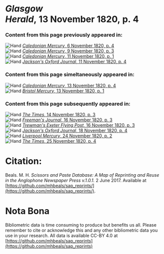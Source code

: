 # *Glasgow Herald*, 13 November 1820, p. 4  
  
### Content from this page previously appeared in:  
![Hand](http://scissorsandpaste.net/wp-content/uploads/2017/06/smallhandpointer.png) [*Caledonian Mercury*, 6 November 1820, p. 4](https://mhbeals.github.io/sap_html/Caledonian-Mercury/Caledonian-Mercury-6-November-1820-p-4)  
![Hand](http://scissorsandpaste.net/wp-content/uploads/2017/06/smallhandpointer.png) [*Caledonian Mercury*, 9 November 1820, p. 3](https://mhbeals.github.io/sap_html/Caledonian-Mercury/Caledonian-Mercury-9-November-1820-p-3)  
![Hand](http://scissorsandpaste.net/wp-content/uploads/2017/06/smallhandpointer.png) [*Caledonian Mercury*, 11 November 1820, p. 1](https://mhbeals.github.io/sap_html/Caledonian-Mercury/Caledonian-Mercury-11-November-1820-p-1)  
![Hand](http://scissorsandpaste.net/wp-content/uploads/2017/06/smallhandpointer.png) [*Jackson's Oxford Journal*, 11 November 1820, p. 4](https://mhbeals.github.io/sap_html/Jackson's-Oxford-Journal/Jackson's-Oxford-Journal-11-November-1820-p-4)  
  
### Content from this page simeltaneously appeared in:  
![Hand](http://scissorsandpaste.net/wp-content/uploads/2017/06/smallhandpointer.png) [*Caledonian Mercury*, 13 November 1820, p. 4](https://mhbeals.github.io/sap_html/Caledonian-Mercury/Caledonian-Mercury-13-November-1820-p-4)  
![Hand](http://scissorsandpaste.net/wp-content/uploads/2017/06/smallhandpointer.png) [*Bristol Mercury*, 13 November 1820, p. 1](https://mhbeals.github.io/sap_html/Bristol-Mercury/Bristol-Mercury-13-November-1820-p-1)  
  
### Content from this page subsequently appeared in:  
![Hand](http://scissorsandpaste.net/wp-content/uploads/2017/06/smallhandpointer.png) [*The Times*, 14 November 1820, p. 3](https://mhbeals.github.io/sap_html/The-Times/The-Times-14-November-1820-p-3)  
![Hand](http://scissorsandpaste.net/wp-content/uploads/2017/06/smallhandpointer.png) [*Freeman's Journal*, 16 November 1820, p. 3](https://mhbeals.github.io/sap_html/Freeman's-Journal/Freeman's-Journal-16-November-1820-p-3)  
![Hand](http://scissorsandpaste.net/wp-content/uploads/2017/06/smallhandpointer.png) [*Trewman's Exeter Flying Post*, 16 November 1820, p. 3](https://mhbeals.github.io/sap_html/Trewman's-Exeter-Flying-Post/Trewman's-Exeter-Flying-Post-16-November-1820-p-3)  
![Hand](http://scissorsandpaste.net/wp-content/uploads/2017/06/smallhandpointer.png) [*Jackson's Oxford Journal*, 18 November 1820, p. 4](https://mhbeals.github.io/sap_html/Jackson's-Oxford-Journal/Jackson's-Oxford-Journal-18-November-1820-p-4)  
![Hand](http://scissorsandpaste.net/wp-content/uploads/2017/06/smallhandpointer.png) [*Liverpool Mercury*, 24 November 1820, p. 2](https://mhbeals.github.io/sap_html/Liverpool-Mercury/Liverpool-Mercury-24-November-1820-p-2)  
![Hand](http://scissorsandpaste.net/wp-content/uploads/2017/06/smallhandpointer.png) [*The Times*, 25 November 1820, p. 4](https://mhbeals.github.io/sap_html/The-Times/The-Times-25-November-1820-p-4)  


# Citation: 

Beals. M. H. *Scissors and Paste Database: A Map of Reprinting and Reuse in the Anglophone Newspaper Press v.1.0.1.* 2 June 2017. Available at [https://github.com/mhbeals/sap_reprints/](https://github.com/mhbeals/sap_reprints/). 

# Nota Bona

Bibliometric data is time consuming to produce but benefits us all. Please remember to cite or acknowledge this and any other bibliometric data you use in your research. All data is available CC-BY 4.0 at [https://github.com/mhbeals/sap_reprints](https://github.com/mhbeals/sap_reprints)